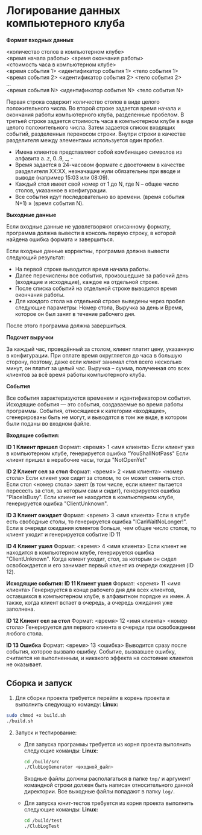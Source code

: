 # Логирование данных компьютерного клуба

**Формат входных данных**

<количество столов в компьютерном клубе>  
<время начала работы> <время окончания работы>  
<стоимость часа в компьютерном клубе>  
<время события 1> <идентификатор события 1> <тело события 1>  
<время события 2> <идентификатор события 2> <тело события 2>  
...  
<время события N> <идентификатор события N> <тело события N>  

Первая строка содержит количество столов в виде целого положительного числа.
Во второй строке задается время начала и окончания работы компьютерного клуба, разделенные пробелом.
В третьей строке задается стоимость часа в компьютерном клубе в виде целого положительного числа.
Затем задается список входящих событий, разделенных переносом строки. Внутри строки в качестве разделителя между элементами используется один пробел.

- Имена клиентов представляют собой комбинацию символов из алфавита a..z, 0..9, _, -
- Время задается в 24-часовом формате с двоеточием в качестве разделителя XX:XX, незначащие нули обязательны при вводе и выводе (например 15:03 или 08:09).
- Каждый стол имеет свой номер от 1 до N, где N – общее число столов, указанное в конфигурации.
- Все события идут последовательно во времени. (время события N+1) ≥ (время события N).

**Выходные данные**

Если входные данные не удовлетворяют описанному формату, программа должна вывести в консоль первую строку, в которой найдена ошибка формата и завершиться.

Если входные данные корректны, программа должна вывести следующий результат:
- На первой строке выводится время начала работы.
- Далее перечислены все события, произошедшие за рабочий день (входящие и исходящие), каждое на отдельной строке.
- После списка событий на отдельной строке выводится время окончания работы.
- Для каждого стола на отдельной строке выведены через пробел следующие параметры: Номер стола, Выручка за день и Время, которое он был занят в течение рабочего дня.

После этого программа должна завершиться.

**Подсчет выручки**

За каждый час, проведённый за столом, клиент платит цену, указанную в конфигурации. При оплате время округляется до часа в большую сторону, поэтому, даже если клиент занимал стол всего несколько минут, он платит за целый час. Выручка – сумма, полученная ото всех клиентов за всё время работы компьютерного клуба.

**События**

Все события характеризуются временем и идентификатором события. Исходящие события — это события, создаваемые во время работы программы. События, относящиеся к категории «входящие», сгенерированы быть не могут, и выводятся в том же виде, в котором были поданы во входном файле.

**Входящие события:**

**ID 1 Клиент пришел**
Формат: <время> 1 <имя клиента>
Если клиент уже в компьютерном клубе, генерируется ошибка "YouShallNotPass"
Если клиент пришел в нерабочие часы, тогда "NotOpenYet"

**ID 2 Клиент сел за стол**
Формат: <время> 2 <имя клиента> <номер стола>
Если клиент уже сидит за столом, то он может сменить стол.
Если стол <номер стола> занят (в том числе, если клиент пытается пересесть за стол, за которым сам и сидит), генерируется ошибка "PlaceIsBusy".
Если клиент не находится в компьютерном клубе, генерируется ошибка "ClientUnknown".

**ID 3 Клиент ожидает**
Формат: <время> 3 <имя клиента>
Если в клубе есть свободные столы, то генерируется ошибка "ICanWaitNoLonger!".
Если в очереди ожидания клиентов больше, чем общее число столов, то клиент уходит и генерируется событие ID 11

**ID 4 Клиент ушел**
Формат: <время> 4 <имя клиента>
Если клиент не находится в компьютерном клубе, генерируется ошибка "ClientUnknown".
Когда клиент уходит, стол, за которым он сидел освобождается и его занимает первый клиент из очереди ожидания (ID 12).

**Исходящие события:**
**ID 11 Клиент ушел**
Формат: <время> 11 <имя клиента>
Генерируется в конце рабочего дня для всех клиентов, оставшихся в компьютерном клубе, в алфавитном порядке их имен. А также, когда клиент встает в очередь, а очередь ожидания уже заполнена.

**ID 12 Клиент сел за стол**
Формат: <время> 12 <имя клиента> <номер стола>
Генерируется для первого клиента в очереди при освобождении любого стола.

**ID 13 Ошибка**
Формат: <время> 13 <ошибка>
Выводится сразу после события, которое вызвало ошибку. Событие, вызвавшее ошибку, считается не выполненным, и никакого эффекта на состояние клиентов не оказывает.

## Сборка и запуск

1. Для сборки проекта требуется перейти в корень проекта и выполнить следующую команду:
**Linux:**
```bash
sudo chmod +x build.sh
./build.sh
```

2. Запуск и тестирование:
	- Для запуска программы требуется из корня проекта выполнить следующие команды:
		**Linux:**
		```bash
		cd /build/src
		./ClubLogGenerator <входной_файл>
		``` 
		Входные файлы должны располагаться в папке `tmp/` и аргумент командной строки должен быть написан относительного данной директории. Все выходные файлы попадают в папку `log/`.
		
	- Для запуска юнит-тестов требуется из корня проекта выполнить следующие команды:
		**Linux:**
		```bash
		cd /build/test
		./ClubLogTest
		``` 
